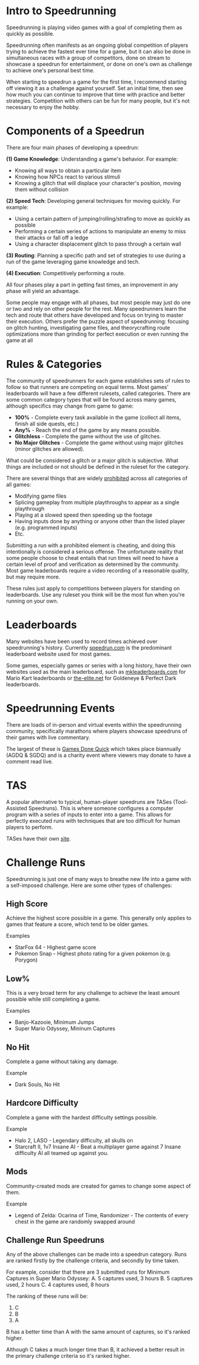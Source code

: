 # Intro to Speedrunning
Speedrunning is playing video games with a goal of completing them as quickly as possible.

Speedrunning often manifests as an ongoing global competition of players trying to achieve the fastest ever time for a game, but it can also be done in simultaneous races with a group of competitors, done on stream to showcase a speedrun for entertainment, or done on one's own as challenge to achieve one's personal best time.

When starting to speedrun a game for the first time, I recommend starting off viewing it as a challenge against yourself. Set an initial time, then see how much you can continue to improve that time with practice and better strategies. Competition with others can be fun for many people, but it's not necessary to enjoy the hobby.


# Components of a Speedrun
There are four main phases of developing a speedrun:

**(1) Game Knowledge**: Understanding a game's behavior. For example:
* Knowing all ways to obtain a particular item 
* Knowing how NPCs react to various stimuli
* Knowing a glitch that will displace your character's position, moving them without collision

**(2) Speed Tech**: Developing general techniques for moving quickly. For example:
* Using a certain pattern of jumping/rolling/strafing to move as quickly as possible 
* Performing a certain series of actions to manipulate an enemy to miss their attacks or fall off a ledge
* Using a character displacement glitch to pass through a certain wall

**(3) Routing**: Planning a specific path and set of strategies to use during a run of the game leveraging game knowledge and tech.

**(4) Execution**: Competitively performing a route.

All four phases play a part in getting fast times, an improvement in any phase will yield an advantage.

Some people may engage with all phases, but most people may just do one or two and rely on other people for the rest. Many speedrunners learn the tech and route that others have developed and focus on trying to master their execution. Others prefer the puzzle aspect of speedrunning: focusing on glitch hunting, investigating game files, and theorycrafting route optimizations more than grinding for perfect execution or even running the game at all


# Rules & Categories
The community of speedrunners for each game establishes sets of rules to follow so that runners are competing on equal terms. Most games' leaderboards will have a few different rulesets, called categories. There are some common category types that will be found across many games, although specifics may change from game to game:

* **100%** - Complete every task available in the game (collect all items, finish all side quests, etc.)
* **Any%** - Reach the end of the game by any means possible.
* **Glitchless** - Complete the game without the use of glitches. 
* **No Major Glitches** - Complete the game without using major glitches (minor glitches are allowed).

What could be considered a glitch or a major glitch is subjective. What things are included or not should be defined in the ruleset for the category.

There are several things that are widely [prohibited](https://www.speedrun.com/knowledgebase/site-rules) across all categories of all games:
* Modifying game files
* Splicing gameplay from multiple playthroughs to appear as a single playthrough
* Playing at a slowed speed then speeding up the footage 
* Having inputs done by anything or anyone other than the listed player (e.g. programmed inputs)
* Etc.

Submitting a run with a prohibited element is cheating, and doing this intentionally is considered a serious offense. The unfortunate reality that some people choose to cheat entails that run times will need to have a certain level of proof and verification as determined by the community. Most game leaderboards require a video recording of a reasonable quality, but may require more.

These rules just apply to competitions between players for standing on leaderboards. Use any ruleset you think will be the most fun when you're running on your own. 


# Leaderboards
Many websites have been used to record times achieved over speedrunning's history. Currently [speedrun.com](https://www.speedrun.com/) is the predominant leaderboard website used for most games.

Some games, especially games or series with a long history, have their own websites used as the main leaderboard, such as [mkleaderboards.com](https://www.mkleaderboards.com/) for Mario Kart leaderboards or [the-elite.net](https://www.the-elite.net/) for Goldeneye & Perfect Dark leaderboards.


# Speedrunning Events
There are loads of in-person and virtual events within the speedrunning community, specifically marathons where players showcase speedruns of their games with live commentary.

The largest of these is [Games Done Quick](https://gamesdonequick.com/) which takes place biannually (AGDQ & SGDQ) and is a charity event where viewers may donate to have a comment read live.


# TAS
A popular alternative to typical, human-player speedruns are TASes (Tool-Assisted Speedruns). This is where someone configures a computer program with a series of inputs to enter into a game. This allows for perfectly executed runs with techniques that are too difficult for human players to perform.

TASes have their own [site](https://www.tasvideos.org).


# Challenge Runs
Speedrunning is just one of many ways to breathe new life into a game with a self-imposed challenge. Here are some other types of challenges:

## High Score
Achieve the highest score possible in a game. This generally only applies to games that feature a score, which tend to be older games.

Examples
* StarFox 64 - Highest game score
* Pokemon Snap - Highest photo rating for a given pokemon (e.g. Porygon)


## Low%
This is a very broad term for any challenge to achieve the least amount possible while still completing a game. 

Examples
* Banjo-Kazooie, Minimum Jumps
* Super Mario Odyssey, Mininum Captures


## No Hit
Complete a game without taking any damage.

Example
* Dark Souls, No Hit


## Hardcore Difficulty
Complete a game with the hardest difficulty settings possible.

Example
* Halo 2, LASO - Legendary difficulty, all skulls on
* Starcraft II, 1v7 Insane AI - Beat a multiplayer game against 7 Insane difficulty AI all teamed up against you.


## Mods
Community-created mods are created for games to change some aspect of them.

Example
* Legend of Zelda: Ocarina of Time, Randomizer - The contents of every chest in the game are randomly swapped around


## Challenge Run Speedruns
Any of the above challenges can be made into a speedrun category. Runs are ranked firstly by the challenge criteria, and secondly by time taken.

For example, consider that there are 3 submitted runs for Minimum Captures in Super Mario Odyssey:
A. 5 captures used, 3 hours
B. 5 captures used, 2 hours
C. 4 captures used, 8 hours

The ranking of these runs will be:
1. C
2. B
3. A

B has a better time than A with the same amount of captures, so it's ranked higher.

Although C takes a much longer time than B, it achieved a better result in the primary challenge criteria so it's ranked higher.

